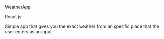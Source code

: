 WeatherApp

React.js 

Simple app that gives you the exact weather from an specific place that the user enters as an input
